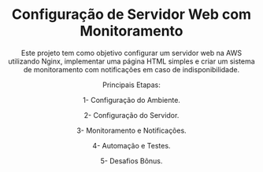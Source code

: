 <h1 align="center">Configuração de Servidor Web com Monitoramento</h1>

<p align="center">Este projeto tem como objetivo configurar um servidor web na AWS utilizando Nginx, implementar uma página HTML simples e criar um sistema de monitoramento com notificações em caso de indisponibilidade.</p>

<p align="center">Principais Etapas:</p>

<p align="center">1- Configuração do Ambiente.</p>

<p align="center">2- Configuração do Servidor.</p>

<p align="center">3- Monitoramento e Notificações.</p>

<p align="center">4- Automação e Testes.</p>

<p align="center">5- Desafios Bônus.</p>
